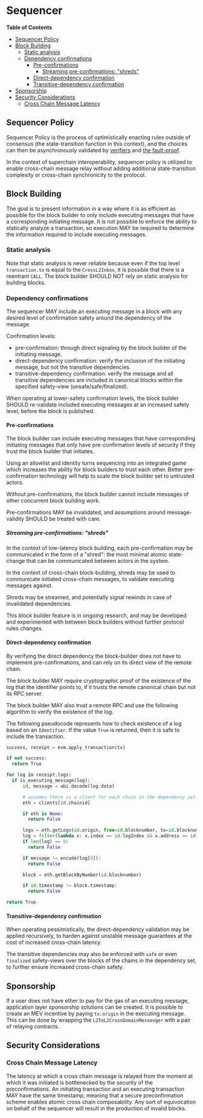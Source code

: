 # Sequencer

<!-- START doctoc generated TOC please keep comment here to allow auto update -->
<!-- DON'T EDIT THIS SECTION, INSTEAD RE-RUN doctoc TO UPDATE -->
**Table of Contents**

- [Sequencer Policy](#sequencer-policy)
- [Block Building](#block-building)
  - [Static analysis](#static-analysis)
  - [Dependency confirmations](#dependency-confirmations)
    - [Pre-confirmations](#pre-confirmations)
      - [Streaming pre-confirmations: "shreds"](#streaming-pre-confirmations-shreds)
    - [Direct-dependency confirmation](#direct-dependency-confirmation)
    - [Transitive-dependency confirmation](#transitive-dependency-confirmation)
- [Sponsorship](#sponsorship)
- [Security Considerations](#security-considerations)
  - [Cross Chain Message Latency](#cross-chain-message-latency)

<!-- END doctoc generated TOC please keep comment here to allow auto update -->

## Sequencer Policy

Sequencer Policy is the process of optimistically enacting rules outside of consensus
(the state-transition function in this context), and the choices can then be asynchronously validated
by [verifiers](./verifier.md) and [the fault-proof](./fault_proof.md).

In the context of superchain interoperability, sequencer policy is utilized to enable cross-chain message relay
without adding additional state-transition complexity or cross-chain synchronicity to the protocol.

## Block Building

The goal is to present information in a way where it is as efficient as possible for the block builder to only include
executing messages that have a corresponding initiating message. It is not possible to enforce the ability to
statically analyze a transaction, so execution MAY be required to determine the information required to include
executing messages.

### Static analysis

Note that static analysis is never reliable because even if the top level `transaction.to`
is equal to the `CrossL2Inbox`, it is possible that there is a reentrant `CALL`. The block
builder SHOULD NOT rely on static analysis for building blocks.

### Dependency confirmations

The sequencer MAY include an executing message in a block with any desired level
of confirmation safety around the dependency of the message.

Confirmation levels:

- pre-confirmation: through direct signaling by the block builder of the initiating message.
- direct-dependency confirmation: verify the inclusion of the initiating message, but not the transitive dependencies.
- transitive-dependency confirmation: verify the message and all transitive dependencies
  are included in canonical blocks within the specified safety-view (unsafe/safe/finalized).

When operating at lower-safety confirmation levels, the block builder SHOULD re-validate included
executing messages at an increased safety level, before the block is published.

#### Pre-confirmations

The block builder can include executing messages that have corresponding initiating messages
that only have pre-confirmation levels of security if they trust the block builder that initiates.

Using an allowlist and identity turns sequencing into an integrated game which increases the ability for
block builders to trust each other. Better pre-confirmation technology will help to scale the block builder
set to untrusted actors.

Without pre-confirmations, the block builder cannot include messages of other concurrent block building work.

Pre-confirmations MAY be invalidated, and assumptions around message-validity SHOULD be treated with care.

##### Streaming pre-confirmations: "shreds"

In the context of low-latency block building, each pre-confirmation may be communicated in the form of a "shred":
the most minimal atomic state-change that can be communicated between actors in the system.

In the context of cross-chain block-building, shreds may be used to communicate initiated cross-chain messages,
to validate executing messages against.

Shreds may be streamed, and potentially signal rewinds in case of invalidated dependencies.

This block builder feature is in ongoing research,
and may be developed and experimented with between block builders without further protocol rules changes.

#### Direct-dependency confirmation

By verifying the direct dependency the block-builder does not have to implement pre-confirmations,
and can rely on its direct view of the remote chain.

The block builder MAY require cryptographic proof of the existence of the log
that the identifier points to, if it trusts the remote canonical chain but not its RPC server.

The block builder MAY also trust a remote RPC and use the following algorithm
to verify the existence of the log.

The following pseudocode represents how to check existence of a log based on an `Identifier`.
If the value `True` is returned, then it is safe to include the transaction.

```python
success, receipt = evm.apply_transaction(tx)

if not success:
  return True

for log in receipt.logs:
  if is_executing_message(log):
      id, message = abi.decode(log.data)

      # assumes there is a client for each chain in the dependency set
      eth = clients[id.chainid]

      if eth is None:
        return False

      logs = eth.getLogs(id.origin, from=id.blocknumber, to=id.blocknumber)
      log = filter(lambda x: x.index == id.logIndex && x.address == id.origin)
      if len(log) == 0:
        return False

      if message != encode(log[0]):
        return False

      block = eth.getBlockByNumber(id.blocknumber)

      if id.timestamp != block.timestamp:
        return False

return True
```

[tx-to]: https://github.com/ethereum/execution-specs/blob/1fed0c0074f9d6aab3861057e1924411948dc50b/src/ethereum/frontier/fork_types.py#L52

#### Transitive-dependency confirmation

When operating pessimistically, the direct-dependency validation may be applied recursively,
to harden against unstable message guarantees at the cost of increased cross-chain latency.

The transitive dependencies may also be enforced with `safe` or even `finalized` safety-views
over the blocks of the chains in the dependency set, to further ensure increased cross-chain safety.

## Sponsorship

If a user does not have ether to pay for the gas of an executing message, application layer sponsorship
solutions can be created. It is possible to create an MEV incentive by paying `tx.origin` in the executing
message. This can be done by wrapping the `L2ToL2CrossDomainMessenger` with a pair of relaying contracts.

## Security Considerations

### Cross Chain Message Latency

The latency at which a cross chain message is relayed from the moment at which it was initiated is bottlenecked by
the security of the preconfirmations. An initiating transaction and an executing transaction MAY have the same timestamp,
meaning that a secure preconfirmation scheme enables atomic cross chain composability. Any sort of equivocation on
behalf of the sequencer will result in the production of invalid blocks.
